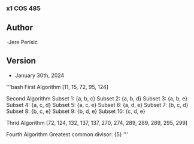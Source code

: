 ### x1 COS 485

## Author 
-Jere Perisic
## Version 
- January 30th, 2024

'''bash
First Algorithm
[11, 15, 72, 95, 124]

Second Algorithm
Subset 1: {a, b, c}
Subset 2: {a, b, d}
Subset 3: {a, b, e}
Subset 4: {a, c, d}
Subset 5: {a, c, e}
Subset 6: {a, d, e}
Subset 7: {b, c, d}
Subset 8: {b, c, e}
Subset 9: {b, d, e}
Subset 10: {c, d, e}

Thrid Algorithm
[72, 124, 132, 137, 137, 270, 274, 289, 289, 289, 295, 299]

Fourth Algorithm
Greatest common divisor: {5}
'''
